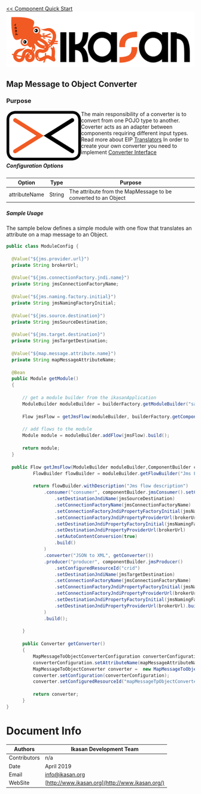 [<< Component Quick Start](../Readme.md)
![IKASAN](../../developer/docs/quickstart-images/Ikasan-title-transparent.png)
## Map Message to Object Converter

### Purpose

<img src="../../developer/docs/quickstart-images/message-translator.png" width="200px" align="left">The main responsibility of a converter is to convert from one POJO type to another. Coverter acts as an adapter between components requiring different input types.
Read more about EIP [Translators](http://www.enterpriseintegrationpatterns.com/patterns/messaging/MessageTranslator.html)
In order to create your own converter you need to implement [Converter Interface](../spec/component/src/main/java/org/ikasan/spec/component/transformation/Converter.java)
<br/>
##### Configuration Options
| Option | Type | Purpose |
| --- | --- | --- |
| attributeName | String | The attribute from the MapMessage to be converted to an Object |

##### Sample Usage
The sample below defines a simple module with one flow that translates an attribute on a map message to an Object. 
````java
public class ModuleConfig {

  @Value("${jms.provider.url}")
  private String brokerUrl;

  @Value("${jms.connectionFactory.jndi.name}")
  private String jmsConnectionFactoryName;

  @Value("${jms.naming.factory.initial}")
  private String jmsNamingFactoryInitial;

  @Value("${jms.source.destination}")
  private String jmsSourceDestination;

  @Value("${jms.target.destination}")
  private String jmsTargetDestination;
  
  @Value("${map.message.attribute.name}")
  private String mapMessageAttributeName;

  @Bean
  public Module getModule()
  {

      // get a module builder from the ikasanApplication
      ModuleBuilder moduleBuilder = builderFactory.getModuleBuilder("sample-builder-pattern").withDescription("Example module with pattern builder");

      Flow jmsFlow = getJmsFlow(moduleBuilder, builderFactory.getComponentBuilder());

      // add flows to the module
      Module module = moduleBuilder.addFlow(jmsFlow).build();

      return module;
  }

  public Flow getJmsFlow(ModuleBuilder moduleBuilder,ComponentBuilder componentBuilder) {
          FlowBuilder flowBuilder = moduleBuilder.getFlowBuilder("Jms Flow");
  
          return flowBuilder.withDescription("Jms flow description")
              .consumer("consumer", componentBuilder.jmsConsumer().setConfiguredResourceId("configuredResourceId")
                  .setDestinationJndiName(jmsSourceDestination)
                  .setConnectionFactoryName(jmsConnectionFactoryName)
                  .setConnectionFactoryJndiPropertyFactoryInitial(jmsNamingFactoryInitial)
                  .setConnectionFactoryJndiPropertyProviderUrl(brokerUrl)
                  .setDestinationJndiPropertyFactoryInitial(jmsNamingFactoryInitial)
                  .setDestinationJndiPropertyProviderUrl(brokerUrl)
                  .setAutoContentConversion(true)
                  .build()
              )
              .converter("JSON to XML", getConverter())
              .producer("producer", componentBuilder.jmsProducer()
                  .setConfiguredResourceId("crid")
                  .setDestinationJndiName(jmsTargetDestination)
                  .setConnectionFactoryName(jmsConnectionFactoryName)
                  .setConnectionFactoryJndiPropertyFactoryInitial(jmsNamingFactoryInitial)
                  .setConnectionFactoryJndiPropertyProviderUrl(brokerUrl)
                  .setDestinationJndiPropertyFactoryInitial(jmsNamingFactoryInitial)
                  .setDestinationJndiPropertyProviderUrl(brokerUrl).build()
              )
              .build();
  
      }
  
      public Converter getConverter()
      {
          MapMessageToObjectConverterConfiguration converterConfiguration = new MapMessageToObjectConverterConfiguration();
          converterConfiguration.setAttributeName(mapMessageAttributeName);
          MapMessageToObjectConverter converter =  new MapMessageToObjectConverter();
          converter.setConfiguration(converterConfiguration);
          converter.setConfiguredResourceId("mapMessageTpObjectConverterConfigId");
          
          return converter;
      }
}
````

# Document Info

| Authors | Ikasan Development Team |
| --- | --- |
| Contributors | n/a |
| Date | April 2019 |
| Email | info@ikasan.org |
| WebSite | [http://www.ikasan.org](http://www.ikasan.org/) |
